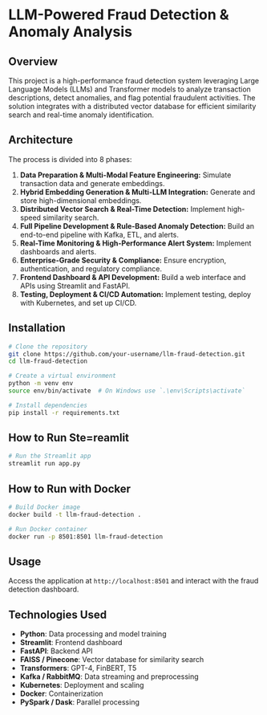 # LLM-Powered Fraud Detection & Anomaly Analysis

## Overview
This project is a high-performance fraud detection system leveraging Large Language Models (LLMs) and Transformer models to analyze transaction descriptions, detect anomalies, and flag potential fraudulent activities. The solution integrates with a distributed vector database for efficient similarity search and real-time anomaly identification.

## Architecture
The process is divided into 8 phases:
1. **Data Preparation & Multi-Modal Feature Engineering:** Simulate transaction data and generate embeddings.
2. **Hybrid Embedding Generation & Multi-LLM Integration:** Generate and store high-dimensional embeddings.
3. **Distributed Vector Search & Real-Time Detection:** Implement high-speed similarity search.
4. **Full Pipeline Development & Rule-Based Anomaly Detection:** Build an end-to-end pipeline with Kafka, ETL, and alerts.
5. **Real-Time Monitoring & High-Performance Alert System:** Implement dashboards and alerts.
6. **Enterprise-Grade Security & Compliance:** Ensure encryption, authentication, and regulatory compliance.
7. **Frontend Dashboard & API Development:** Build a web interface and APIs using Streamlit and FastAPI.
8. **Testing, Deployment & CI/CD Automation:** Implement testing, deploy with Kubernetes, and set up CI/CD.

## Installation
```bash
# Clone the repository
git clone https://github.com/your-username/llm-fraud-detection.git
cd llm-fraud-detection

# Create a virtual environment
python -m venv env
source env/bin/activate  # On Windows use `.\env\Scripts\activate`

# Install dependencies
pip install -r requirements.txt
```

## How to Run Ste=reamlit
```bash
# Run the Streamlit app
streamlit run app.py
```

## How to Run with Docker
```bash
# Build Docker image
docker build -t llm-fraud-detection .

# Run Docker container
docker run -p 8501:8501 llm-fraud-detection
```

## Usage
Access the application at `http://localhost:8501` and interact with the fraud detection dashboard.

## Technologies Used
- **Python**: Data processing and model training
- **Streamlit**: Frontend dashboard
- **FastAPI**: Backend API
- **FAISS / Pinecone**: Vector database for similarity search
- **Transformers**: GPT-4, FinBERT, T5
- **Kafka / RabbitMQ**: Data streaming and preprocessing
- **Kubernetes**: Deployment and scaling
- **Docker**: Containerization
- **PySpark / Dask**: Parallel processing
